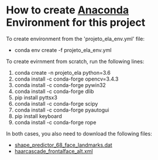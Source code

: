 # How to create [Anaconda](https://www.anaconda.com/distribution/) Environment for this project

To create environment from the 'projeto_ela_env.yml' file:
* conda env create -f projeto_ela_env.yml

To create evirnment from scratch, run the following lines:
1. conda create -n projeto_ela python=3.6
2. conda install -c conda-forge opencv=3.4.3
3. conda install -c conda-forge pywin32
4. conda install -c conda-forge dlib
5. pip install pyttsx3
6. conda install -c conda-forge scipy
7. conda install -c conda-forge pyautogui
8. pip install keyboard
9. conda install -c conda-forge rope

In both cases, you also need to download the following files:
* [shape_predictor_68_face_landmarks.dat]( https://github.com/AKSHAYUBHAT/TensorFace/blob/master/openface/models/dlib/shape_predictor_68_face_landmarks.dat)
* [haarcascade_frontalface_alt.xml](https://github.com/opencv/opencv/blob/master/data/haarcascades/haarcascade_frontalface_alt.xml)

